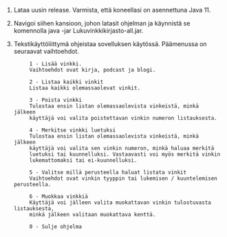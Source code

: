 1. Lataa uusin release. Varmista, että koneellasi on asennettuna Java 11.

2. Navigoi siihen kansioon, johon latasit ohjelman ja käynnistä se komennolla java -jar Lukuvinkkikirjasto-all.jar.

3. Tekstikäyttöliittymä ohjeistaa sovelluksen käytössä. Päämenussa on seuraavat vaihtoehdot. 

            1 - Lisää vinkki.
            Vaihtoehdot ovat kirja, podcast ja blogi.
            
            2 - Listaa kaikki vinkit
            Listaa kaikki olemassaolevat vinkit.
            
            3 - Poista vinkki
            Tulostaa ensin listan olemassaolevista vinkeistä, minkä jälkeen
            käyttäjä voi valita poistettavan vinkin numeron listauksesta.
            
            4 - Merkitse vinkki luetuksi
            Tulostaa ensin listan olemassaolevista vinkeistä, minkä jälkeen 
            käyttäjä voi valita sen vinkin numeron, minkä haluaa merkitä
            luetuksi tai kuunnelluksi. Vastaavasti voi myös merkitä vinkin
            lukemattomaksi tai ei-kuunnelluksi.
            
            5 - Valitse millä perusteella haluat listata vinkit
            Vaihtoehdot ovat vinkin tyyppin tai lukemisen / kuuntelemisen perusteella.
            
            6 - Muokkaa vinkkiä
            Käyttäjä voi jälleen valita muokattavan vinkin tulostuvasta listauksesta,
            minkä jälkeen valitaan muokattava kenttä.
            
            0 - Sulje ohjelma
            

